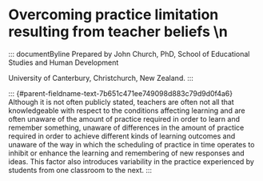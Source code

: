 # Overcoming practice limitation resulting from teacher beliefs \n

::: documentByline
Prepared by John Church, PhD, School of Educational Studies and Human
Development

University of Canterbury, Christchurch, New Zealand.
:::

::: {#parent-fieldname-text-7b651c471ee749098d883c79d9d0f4a6}
Although it is not often publicly stated, teachers are often not all
that knowledgeable with respect to the conditions affecting learning and
are often unaware of the amount of practice required in order to learn
and remember something, unaware of differences in the amount of practice
required in order to achieve different kinds of learning outcomes and
unaware of the way in which the scheduling of practice in time operates
to inhibit or enhance the learning and remembering of new responses and
ideas. This factor also introduces variability in the practice
experienced by students from one classroom to the next.
:::
